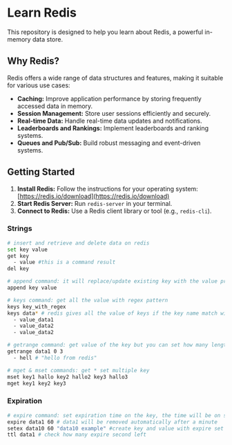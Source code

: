 # Learn Redis

This repository is designed to help you learn about Redis, a powerful in-memory data store.

## Why Redis?

Redis offers a wide range of data structures and features, making it suitable for various use cases:

- **Caching:** Improve application performance by storing frequently accessed data in memory.
- **Session Management:** Store user sessions efficiently and securely.
- **Real-time Data:** Handle real-time data updates and notifications.
- **Leaderboards and Rankings:** Implement leaderboards and ranking systems.
- **Queues and Pub/Sub:** Build robust messaging and event-driven systems.

## Getting Started

1. **Install Redis:** Follow the instructions for your operating system: [https://redis.io/download](https://redis.io/download)
2. **Start Redis Server:** Run `redis-server` in your terminal.
3. **Connect to Redis:** Use a Redis client library or tool (e.g., `redis-cli`).

### Strings

```sh
# insert and retrieve and delete data on redis
set key value
get key
  - value #this is a command result
del key

# append command: it will replace/update existing key with the value provided, if key key doesn`t exist redis will create it
append key value

# keys command: get all the value with regex pattern
keys key_with_regex
keys data* # redis gives all the value of keys if the key name match with the regex
  - value_data1
  - value_data2
  - value_data2

# getrange command: get value of the key but you can set how many length it will come up, the index start from 0
getrange data1 0 3
  - hell # "hello from redis"

# mget & mset commands: get * set multiple key
mset key1 hallo key2 hallo2 key3 hallo3
mget key1 key2 key3
```

### Expiration

```bash
# expire command: set expiration time on the key, the time will be on seconds
expire data1 60 # data1 will be removed automatically after a minute
setex data10 60 "data10 example" #create key and value with expire set up, will be removed after a minute
ttl data1 # check how many expire second left
```
